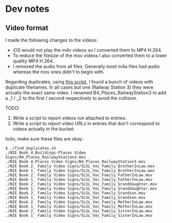 # Dev notes

## Video format
I made the following changes to the videos:
- iOS would not play the m4v videos so I converted them to MP4 H.264.
- To reduce the filesize of the mov videos I also converted them to a lower quality MP4 H.264.
- I removed the audio from all files. Generally most m4a files had audio whereas the mov ones didn't to begin with.

Regarding duplicates, using [this script](https://stackoverflow.com/a/16278407/3846032), I found a bunch of videos with duplicate filenames. In all cases but one (Railway Station 3) they were actually the exact same video. I renamed B4_Places_RailwayStation3 to add a _1 / _2 to the first / second respectively to avoid the collision.

TODO:
1. Write a script to report videos not attached to entries.
2. Write a script to report video URLs in entries that don't correspond to videos actually in the bucket.


todo, make sure these files are okay:
```
$ ./find_duplicates.sh
./NIE Book 4_Buildings-Places Video Signs/B4_Places_RailwayStation3.mov
./NIE Book 4_Places Video Signs/B4_Places_RailwayStation3.mov
./NIE Book 2_ Family Video Signs/SLSL_Voc_Family_BrotherInLaw.mov
./NIE Book 1_ Family Video Signs/SLSL_Voc_Family_BrotherInLaw.mov
./NIE Book 2_ Family Video Signs/SLSL_Voc_Family_FatherInLaw.mov
./NIE Book 1_ Family Video Signs/SLSL_Voc_Family_FatherInLaw.mov
./NIE Book 2_ Family Video Signs/SLSL_Voc_Family_Granddaughter.mov
./NIE Book 1_ Family Video Signs/SLSL_Voc_Family_Granddaughter.mov
./NIE Book 2_ Family Video Signs/SLSL_Voc_Family_Grandson.mov
./NIE Book 1_ Family Video Signs/SLSL_Voc_Family_Grandson.mov
./NIE Book 2_ Family Video Signs/SLSL_Voc_Family_MotherInLaw.mov
./NIE Book 1_ Family Video Signs/SLSL_Voc_Family_MotherInLaw.mov
./NIE Book 2_ Family Video Signs/SLSL_Voc_Family_SisterInLaw.mov
./NIE Book 1_ Family Video Signs/SLSL_Voc_Family_SisterInLaw.mov
```
